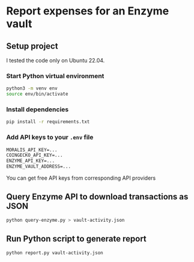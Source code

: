 # Report expenses for an Enzyme vault

## Setup project

I tested the code only on Ubuntu 22.04.

### Start Python virtual environment

```sh
python3 -m venv env
source env/bin/activate
```

### Install dependencies

```sh
pip install -r requirements.txt
```

### Add API keys to your `.env` file

```txt
MORALIS_API_KEY=...
COINGECKO_API_KEY=...
ENZYME_API_KEY=...
ENZYME_VAULT_ADDRESS=...
```

You can get free API keys from corresponding API providers

## Query Enzyme API to download transactions as JSON

```sh
python query-enzyme.py > vault-activity.json
```

## Run Python script to generate report

```sh
python report.py vault-activity.json
```
